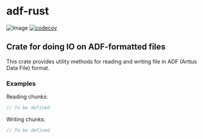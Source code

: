 # adf-rust

![Image](https://api.travis-ci.org/aevalo/adf-rust.svg?branch=master "Build status")
[![codecov](https://codecov.io/gh/aevalo/adf-rust/branch/master/graph/badge.svg)](https://codecov.io/gh/aevalo/adf-rust)

## Crate for doing IO on ADF-formatted files

This crate provides utility methods for reading and writing file in ADF (Arttus Data File) format.

### Examples

Reading chunks:

````rust
// To be defined
````

Writing chunks:

````rust
// To be defined
````
